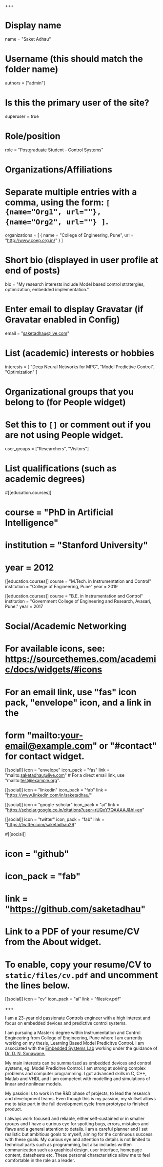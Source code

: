 +++
# Display name
name = "Saket Adhau"

# Username (this should match the folder name)
authors = ["admin"]

# Is this the primary user of the site?
superuser = true

# Role/position
role = "Postgraduate Student - Control Systems"

# Organizations/Affiliations
#   Separate multiple entries with a comma, using the form: `[ {name="Org1", url=""}, {name="Org2", url=""} ]`.
organizations = [ { name = "College of Engineering, Pune", url = "http://www.coep.org.in/" } ]

# Short bio (displayed in user profile at end of posts)
bio = "My research interests include Model based control stratergies, optimization, embedded implementation."

# Enter email to display Gravatar (if Gravatar enabled in Config)
email = "saketadhau@live.com"

# List (academic) interests or hobbies
interests = [
  "Deep Neural Networks for MPC",
  "Model Predictive Control",
  "Optimization"
]

# Organizational groups that you belong to (for People widget)
#   Set this to `[]` or comment out if you are not using People widget.
user_groups = ["Researchers", "Visitors"]

# List qualifications (such as academic degrees)
#[[education.courses]]
#  course = "PhD in Artificial Intelligence"
#  institution = "Stanford University"
#  year = 2012

[[education.courses]]
  course = "M.Tech. in Instrumentation and Control"
  institution = "College of Engineering, Pune"
  year = 2019

[[education.courses]]
  course = "B.E. in Instrumentation and Control"
  institution = "Government College of Engineering and Research, Avasari, Pune."
  year = 2017

# Social/Academic Networking
# For available icons, see: https://sourcethemes.com/academic/docs/widgets/#icons
#   For an email link, use "fas" icon pack, "envelope" icon, and a link in the
#   form "mailto:your-email@example.com" or "#contact" for contact widget.

[[social]]
  icon = "envelope"
  icon_pack = "fas"
  link = "mailto:saketadhau@live.com"  # For a direct email link, use "mailto:test@example.org".


[[social]]
  icon = "linkedin"
  icon_pack = "fab"
  link = "https://www.linkedin.com/in/saketadhau/"  

[[social]]
  icon = "google-scholar"
  icon_pack = "ai"
  link = "https://scholar.google.co.in/citations?user=rUQxY7QAAAAJ&hl=en"

[[social]]
  icon = "twitter"
  icon_pack = "fab"
  link = "https://twitter.com/saketadhau29"
  
#[[social]]
# icon = "github"
#  icon_pack = "fab"
#  link = "https://github.com/saketadhau"


# Link to a PDF of your resume/CV from the About widget.
# To enable, copy your resume/CV to `static/files/cv.pdf` and uncomment the lines below.
 [[social]]
   icon = "cv"
   icon_pack = "ai"
   link = "files/cv.pdf"

+++

I am a 23-year old passionate Controls engineer with a high interest and focus on embedded devices and predictive control systems.

I am pursuing a Master’s degree within Instrumentation and Control Engineering from College of Engineering, Pune where I am currently working on my thesis, Learning Based Model Predicitve Control. I am associated with the  <a href="http://www.coepembeddedlab.com/">Embedded Systems Lab</a> working under the guidance of <a href="http://scholar.google.co.in/citations?user=sKwGRiYAAAAJ&hl=en">Dr. D. N. Sonawane.</a> 

My main interests can be summarized as embedded devices and control systems, eg. Model Predicitve Control. I am strong at solving complex problems and computer programming. I got advanced skills in C, C++, Matlab and VHDL and I am competent with modelling and simulations of linear and nonlinear models.

My passion is to work in the R&D phase of projects, to lead the research and development teams. Even though this is my passion, my skillset allows me to take part in the full development cycle from prototype to finished product. 

I always work focused and reliable, either self-sustained or in smaller groups and I have a curious eye for spotting bugs, errors, mistakes and flaws and a general attention to details. I am a careful planner and I set realistic but ambitious goals to myself, aiming for the continuous success with these goals. My curious eye and attention to details is not limited to technical parts such as programming, but also includes written communication such as graphical design, user interface, homepage content, datasheets etc. These personal characteristics allow me to feel comfortable in the role as a leader.

